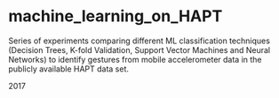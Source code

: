 # machine_learning_on_HAPT
Series of experiments comparing different ML classification techniques (Decision Trees, K-fold Validation, Support Vector Machines and Neural Networks) to identify gestures from mobile accelerometer data in the publicly available HAPT data set.



2017
